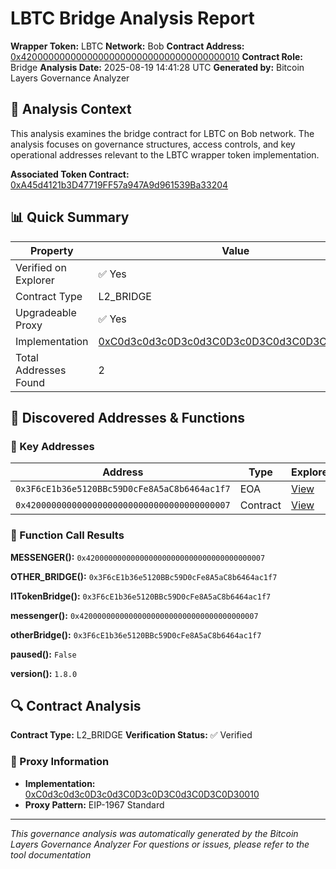 # LBTC Bridge Analysis Report

**Wrapper Token:** LBTC
**Network:** Bob
**Contract Address:** [0x4200000000000000000000000000000000000010](https://explorer.bob.xyz/address/0x4200000000000000000000000000000000000010)
**Contract Role:** Bridge
**Analysis Date:** 2025-08-19 14:41:28 UTC
**Generated by:** Bitcoin Layers Governance Analyzer

## 🎯 Analysis Context

This analysis examines the bridge contract for LBTC on Bob network. The analysis focuses on governance structures, access controls, and key operational addresses relevant to the LBTC wrapper token implementation.

**Associated Token Contract:** [0xA45d4121b3D47719FF57a947A9d961539Ba33204](https://explorer.bob.xyz/address/0xA45d4121b3D47719FF57a947A9d961539Ba33204)

## 📊 Quick Summary

| Property | Value |
|----------|-------|
| Verified on Explorer | ✅ Yes |
| Contract Type | L2_BRIDGE |
| Upgradeable Proxy | ✅ Yes |
| Implementation | [0xC0d3c0d3c0D3c0d3C0D3c0D3C0d3C0D3C0D30010](https://explorer.bob.xyz/address/0xC0d3c0d3c0D3c0d3C0D3c0D3C0d3C0D3C0D30010) |
| Total Addresses Found | 2 |

## 🎯 Discovered Addresses & Functions

### 📍 Key Addresses

| Address | Type | Explorer |
|---------|------|----------|
| `0x3F6cE1b36e5120BBc59D0cFe8A5aC8b6464ac1f7` | EOA | [View](https://explorer.bob.xyz/address/0x3F6cE1b36e5120BBc59D0cFe8A5aC8b6464ac1f7) |
| `0x4200000000000000000000000000000000000007` | Contract | [View](https://explorer.bob.xyz/address/0x4200000000000000000000000000000000000007) |

### 🔧 Function Call Results

**MESSENGER():** `0x4200000000000000000000000000000000000007`

**OTHER_BRIDGE():** `0x3F6cE1b36e5120BBc59D0cFe8A5aC8b6464ac1f7`

**l1TokenBridge():** `0x3F6cE1b36e5120BBc59D0cFe8A5aC8b6464ac1f7`

**messenger():** `0x4200000000000000000000000000000000000007`

**otherBridge():** `0x3F6cE1b36e5120BBc59D0cFe8A5aC8b6464ac1f7`

**paused():** `False`

**version():** `1.8.0`


## 🔍 Contract Analysis

**Contract Type:** L2_BRIDGE
**Verification Status:** ✅ Verified

### 🔗 Proxy Information
- **Implementation:** [0xC0d3c0d3c0D3c0d3C0D3c0D3C0d3C0D3C0D30010](https://explorer.bob.xyz/address/0xC0d3c0d3c0D3c0d3C0D3c0D3C0d3C0D3C0D30010)
- **Proxy Pattern:** EIP-1967 Standard


---

*This governance analysis was automatically generated by the Bitcoin Layers Governance Analyzer*
*For questions or issues, please refer to the tool documentation*
